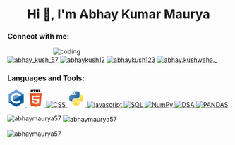 <h1 align="center">Hi 👋, I'm Abhay Kumar Maurya </h1>
<h3 align="left">Connect with me:</h3>
<img align="right" alt="coding" width="400" src="https://user-images.githubusercontent.com/74038190/212750147-854a394f-fee9-4080-9770-78a4b7ece53f.gif">
<p align="left">
<a href="https://twitter.com/abhay_kush_57" target="blank"><img align="center" src="https://raw.githubusercontent.com/rahuldkjain/github-profile-readme-generator/master/src/images/icons/Social/twitter.svg" alt="abhay_kush_57" height="30" width="40" /></a>
<a href="https://linkedin.com/in/abhaykush12" target="blank"><img align="center" src="https://raw.githubusercontent.com/rahuldkjain/github-profile-readme-generator/master/src/images/icons/Social/linked-in-alt.svg" alt="abhaykush12" height="30" width="40" /></a>
<a href="https://fb.com/abhaykush123" target="blank"><img align="center" src="https://raw.githubusercontent.com/rahuldkjain/github-profile-readme-generator/master/src/images/icons/Social/facebook.svg" alt="abhaykush123" height="30" width="40" /></a>
<a href="https://instagram.com/abh.mrya" target="blank"><img align="center" src="https://raw.githubusercontent.com/rahuldkjain/github-profile-readme-generator/master/src/images/icons/Social/instagram.svg" alt="abhay.kushwaha._" height="30" width="40" /></a>
</p>

<h3 align="left">Languages and Tools: </h3>
<p align="left"> <a href="https://www.cprogramming.com/" target="_blank" rel="noreferrer"> <img src="https://raw.githubusercontent.com/devicons/devicon/master/icons/c/c-original.svg" alt="c" width="40" height="40"/> </a> <a href="https://www.w3.org/html/" target="_blank" rel="noreferrer"> <img src="https://raw.githubusercontent.com/devicons/devicon/master/icons/html5/html5-original-wordmark.svg" alt="html5" width="40" height="40"/> </a> 
  <a href="https://en.wikipedia.org/wiki/CSS" target="_blank" rel="noreferrer"> <img src="https://www.w3schools.com/whatis/img_css.jpg" alt="CSS" width="40" height="40"/> </a>
  <a href="https://www.python.org" target="_blank" rel="noreferrer"> <img src="https://raw.githubusercontent.com/devicons/devicon/master/icons/python/python-original.svg" alt="python" width="40" height="40"/> </a> 
<a href="https://www.learn-js.org/" target="_blank" rel="noreferrer"> <img src="https://upload.wikimedia.org/wikipedia/commons/9/99/Unofficial_JavaScript_logo_2.svg" alt="javascript" width="40" height="40"/> </a> 
<a href="https://en.wikipedia.org/wiki/SQL" target="_blank" rel="noreferrer"> <img src="https://banner2.cleanpng.com/20190129/wye/kisspng-mysql-logo-database-microsoft-sql-server-mysql-logo-png-1713906091619.webp" alt="SQL" width="40" height="40"/> </a>
  <a href="https://numpy.org/" target="_blank" rel="noreferrer"> <img src="https://numpy.org/images/logo.svg" alt="NumPy" width="40" height="40"/> </a>
  <a href="https://en.wikipedia.org/wiki/Data_structure" target="_blank" rel="noreferrer"> <img src="https://repository-images.githubusercontent.com/403817624/3d10f761-1027-4d0a-9906-48361e466d87" alt="DSA" width="40" height="40"/> </a>
  <a href="https://pandas.pydata.org/" target="_blank" rel="noreferrer"> <img src="https://pandas.pydata.org/static/img/pandas_white.svg" alt="PANDAS" width="40" height="40"/> </a>
</p>

<p><img align="left" src="https://github-readme-stats.vercel.app/api/top-langs?username=abhaymaurya57&show_icons=true&locale=en&layout=compact" alt="abhaymaurya57" /></p>

<p>&nbsp;<img align="center" src="https://github-readme-stats.vercel.app/api?username=abhaymaurya57&show_icons=true&locale=en" alt="abhaymaurya57" /></p>

<p><img align="center" src="https://github-readme-streak-stats.herokuapp.com/?user=abhaymaurya57&" alt="abhaymaurya57" /></p>

